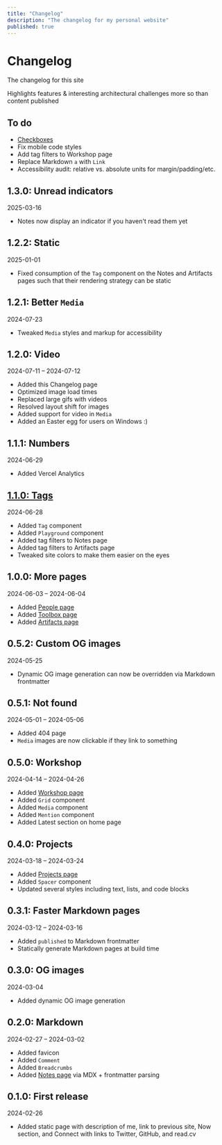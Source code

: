 ```yaml
---
title: "Changelog"
description: "The changelog for my personal website"
published: true
---
```


# Changelog

<Comment type="block">The changelog for this site</Comment>

<Comment type="block">Highlights features & interesting architectural challenges more so than content published</Comment>

## To do

- [Checkboxes](https://moderncss.dev/pure-css-custom-checkbox-style)
- Fix mobile code styles
- Add tag filters to Workshop page
- Replace Markdown `a` with `Link`
- Accessibility audit: relative vs. absolute units for margin/padding/etc.

## 1.3.0: Unread indicators

<Comment type="block">2025-03-16</Comment>

- Notes now display an indicator if you haven't read them yet

## 1.2.2: Static

<Comment type="block">2025-01-01</Comment>

- Fixed consumption of the `Tag` component on the Notes and Artifacts pages such that their rendering strategy can be static

## 1.2.1: Better `Media`

<Comment type="block">2024-07-23</Comment>

- Tweaked `Media` styles and markup for accessibility

## 1.2.0: Video

<Comment type="block">2024-07-11 – 2024-07-12</Comment>

- Added this Changelog page
- Optimized image load times
- Replaced large gifs with videos
- Resolved layout shift for images
- Added support for video in `Media`
- Added an Easter egg for users on Windows :)

## 1.1.1: Numbers

<Comment type="block">2024-06-29</Comment>

- Added Vercel Analytics

## [1.1.0: Tags](/notes/site-v1-1)

<Comment type="block">2024-06-28</Comment>

- Added `Tag` component
- Added `Playground` component
- Added tag filters to Notes page
- Added tag filters to Artifacts page
- Tweaked site colors to make them easier on the eyes

## 1.0.0: More pages

<Comment type="block">2024-06-03 – 2024-06-04</Comment>

- Added [People page](/people)
- Added [Toolbox page](/toolbox)
- Added [Artifacts page](/artifacts)

## 0.5.2: Custom OG images

<Comment type="block">2024-05-25</Comment>

- Dynamic OG image generation can now be overridden via Markdown frontmatter

## 0.5.1: Not found

<Comment type="block">2024-05-01 – 2024-05-06</Comment>

- Added 404 page
- `Media` images are now clickable if they link to something

## 0.5.0: Workshop

<Comment type="block">2024-04-14 – 2024-04-26</Comment>

- Added [Workshop page](/workshop)
- Added `Grid` component
- Added `Media` component
- Added `Mention` component
- Added Latest section on home page

## 0.4.0: Projects

<Comment type="block">2024-03-18 – 2024-03-24</Comment>

- Added [Projects page](/projects)
- Added `Spacer` component
- Updated several styles including text, lists, and code blocks

## 0.3.1: Faster Markdown pages

<Comment type="block">2024-03-12 – 2024-03-16</Comment>

- Added `published` to Markdown frontmatter
- Statically generate Markdown pages at build time

## 0.3.0: OG images

<Comment type="block">2024-03-04</Comment>

- Added dynamic OG image generation

## 0.2.0: Markdown

<Comment type="block">2024-02-27 – 2024-03-02</Comment>

- Added favicon
- Added `Comment`
- Added `Breadcrumbs`
- Added [Notes page](/notes) via MDX + frontmatter parsing

## 0.1.0: First release

<Comment type="block">2024-02-26</Comment>

- Added static page with description of me, link to previous site, Now section, and Connect with links to Twitter, GitHub, and read.cv
